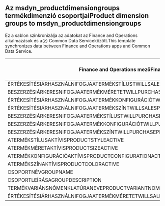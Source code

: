 ## <a name="product-dimension-groups-to-msdyn_productdimensiongroups"></a><span data-ttu-id="8bb3e-101">Az msdyn_productdimensiongroups termékdimenzió csoportjai</span><span class="sxs-lookup"><span data-stu-id="8bb3e-101">Product dimension groups to msdyn_productdimensiongroups</span></span>

<span data-ttu-id="8bb3e-102">Ez a sablon szinkronizálja az adatokat az Finance and Operations alkalmazások és a(z) Common Data Serviceközött.</span><span class="sxs-lookup"><span data-stu-id="8bb3e-102">This template synchronizes data between Finance and Operations apps and Common Data Service.</span></span>

<span data-ttu-id="8bb3e-103">Finance and Operations mező</span><span class="sxs-lookup"><span data-stu-id="8bb3e-103">Finance and Operations field</span></span> | <span data-ttu-id="8bb3e-104">Térkép típusa</span><span class="sxs-lookup"><span data-stu-id="8bb3e-104">Map type</span></span> | <span data-ttu-id="8bb3e-105">Egyéb Dynamics 365 mező</span><span class="sxs-lookup"><span data-stu-id="8bb3e-105">Other Dynamics 365 field</span></span> | <span data-ttu-id="8bb3e-106">Alapértelmezett érték</span><span class="sxs-lookup"><span data-stu-id="8bb3e-106">Default value</span></span>
---|---|---|---
<span data-ttu-id="8bb3e-107">ÉRTÉKESÍTÉSIÁRHASZNÁLNIFOGJAATERMÉKSTÍLUST</span><span class="sxs-lookup"><span data-stu-id="8bb3e-107">WILLSALESPRICESEARCHUSEPRODUCTSTYLE</span></span> | >< | <span data-ttu-id="8bb3e-108">msdyn_willsalespricesearchuseproductstyle</span><span class="sxs-lookup"><span data-stu-id="8bb3e-108">msdyn_willsalespricesearchuseproductstyle</span></span> | 
<span data-ttu-id="8bb3e-109">BESZERZÉSIÁRKERESNIFOGJAATERMÉKMÉRETET</span><span class="sxs-lookup"><span data-stu-id="8bb3e-109">WILLPURCHASEPRICESEARCHUSEPRODUCTSIZE</span></span> | >< | <span data-ttu-id="8bb3e-110">msdyn_willpurchasepricesearchuseproductsize</span><span class="sxs-lookup"><span data-stu-id="8bb3e-110">msdyn_willpurchasepricesearchuseproductsize</span></span> | 
<span data-ttu-id="8bb3e-111">ÉRTÉKESÍTÉSIÁRHASZNÁLNIFOGJAATERMÉKKONFIGURÁCIÓT</span><span class="sxs-lookup"><span data-stu-id="8bb3e-111">WILLSALESPRICESEARCHUSEPRODUCTCONFIGURATION</span></span> | >< | <span data-ttu-id="8bb3e-112">msdyn_willsalespricesearchuseprodconfig</span><span class="sxs-lookup"><span data-stu-id="8bb3e-112">msdyn_willsalespricesearchuseprodconfig</span></span> | 
<span data-ttu-id="8bb3e-113">ÉRTÉKESÍTÉSIÁRHASZNÁLNIFOGJAATERMÉKSZÍNT</span><span class="sxs-lookup"><span data-stu-id="8bb3e-113">WILLSALESPRICESEARCHUSEPRODUCTCOLOR</span></span> | >< | <span data-ttu-id="8bb3e-114">msdyn_willsalespricesearchuseproductcolor</span><span class="sxs-lookup"><span data-stu-id="8bb3e-114">msdyn_willsalespricesearchuseproductcolor</span></span> | 
<span data-ttu-id="8bb3e-115">BESZERZÉSIÁRKERESNIFOGJAATERMÉKSTÍLUST</span><span class="sxs-lookup"><span data-stu-id="8bb3e-115">WILLPURCHASEPRICESEARCHUSEPRODUCTSTYLE</span></span> | >< | <span data-ttu-id="8bb3e-116">msdyn_willpurchasepricesearchuseproductstyle</span><span class="sxs-lookup"><span data-stu-id="8bb3e-116">msdyn_willpurchasepricesearchuseproductstyle</span></span> | 
<span data-ttu-id="8bb3e-117">BESZERZÉSIÁRKERESNIFOGJAATERMÉKKONFIGURÁCIÓT</span><span class="sxs-lookup"><span data-stu-id="8bb3e-117">WILLPURCHASEPRICESEARCHUSEPRODUCTCONFIGURATION</span></span> | >< | <span data-ttu-id="8bb3e-118">msdyn_willpurchpricesearchuseprodconfig</span><span class="sxs-lookup"><span data-stu-id="8bb3e-118">msdyn_willpurchpricesearchuseprodconfig</span></span> | 
<span data-ttu-id="8bb3e-119">BESZERZÉSIÁRKERESNIFOGJAATERMÉKSZÍNT</span><span class="sxs-lookup"><span data-stu-id="8bb3e-119">WILLPURCHASEPRICESEARCHUSEPRODUCTCOLOR</span></span> | >< | <span data-ttu-id="8bb3e-120">msdyn_willpurchpricesearchuseproductcolor</span><span class="sxs-lookup"><span data-stu-id="8bb3e-120">msdyn_willpurchpricesearchuseproductcolor</span></span> | 
<span data-ttu-id="8bb3e-121">ATERMÉKSTÍLUSAKTÍV</span><span class="sxs-lookup"><span data-stu-id="8bb3e-121">ISPRODUCTSTYLEACTIVE</span></span> | >< | <span data-ttu-id="8bb3e-122">msdyn_isproductstyleactive</span><span class="sxs-lookup"><span data-stu-id="8bb3e-122">msdyn_isproductstyleactive</span></span> | 
<span data-ttu-id="8bb3e-123">ATERMÉKMÉRETAKTÍV</span><span class="sxs-lookup"><span data-stu-id="8bb3e-123">ISPRODUCTSIZEACTIVE</span></span> | >< | <span data-ttu-id="8bb3e-124">msdyn_isproductsizeactive</span><span class="sxs-lookup"><span data-stu-id="8bb3e-124">msdyn_isproductsizeactive</span></span> | 
<span data-ttu-id="8bb3e-125">ATERMÉKKONFIGURÁCIÓAKTÍV</span><span class="sxs-lookup"><span data-stu-id="8bb3e-125">ISPRODUCTCONFIGURATIONACTIVE</span></span> | >< | <span data-ttu-id="8bb3e-126">msdyn_isproductconfigurationactive</span><span class="sxs-lookup"><span data-stu-id="8bb3e-126">msdyn_isproductconfigurationactive</span></span> | 
<span data-ttu-id="8bb3e-127">ATERMÉKSZÍNAKTÍV</span><span class="sxs-lookup"><span data-stu-id="8bb3e-127">ISPRODUCTCOLORACTIVE</span></span> | >< | <span data-ttu-id="8bb3e-128">msdyn_isproductcoloractive</span><span class="sxs-lookup"><span data-stu-id="8bb3e-128">msdyn_isproductcoloractive</span></span> | 
<span data-ttu-id="8bb3e-129">CSOPORTNÉV</span><span class="sxs-lookup"><span data-stu-id="8bb3e-129">GROUPNAME</span></span> | = | <span data-ttu-id="8bb3e-130">msdyn_groupname</span><span class="sxs-lookup"><span data-stu-id="8bb3e-130">msdyn_groupname</span></span> | 
<span data-ttu-id="8bb3e-131">CSOPORTLEÍRÁSA</span><span class="sxs-lookup"><span data-stu-id="8bb3e-131">GROUPDESCRIPTION</span></span> | = | <span data-ttu-id="8bb3e-132">msdyn_groupdescription</span><span class="sxs-lookup"><span data-stu-id="8bb3e-132">msdyn_groupdescription</span></span> | 
<span data-ttu-id="8bb3e-133">TERMÉKVARIÁNSNÓMENKLATÚRANEVE</span><span class="sxs-lookup"><span data-stu-id="8bb3e-133">PRODUCTVARIANTNOMENCLATURENAME</span></span> | = | <span data-ttu-id="8bb3e-134">msdyn_productvariantnomenclaturename</span><span class="sxs-lookup"><span data-stu-id="8bb3e-134">msdyn_productvariantnomenclaturename</span></span> | 
<span data-ttu-id="8bb3e-135">ÉRTÉKESÍTÉSIÁRHASZNÁLNIFOGJAATERMÉKMÉRETET</span><span class="sxs-lookup"><span data-stu-id="8bb3e-135">WILLSALESPRICESEARCHUSEPRODUCTSIZE</span></span> | >< | <span data-ttu-id="8bb3e-136">msdyn_willsalespricesearchuseproductsize</span><span class="sxs-lookup"><span data-stu-id="8bb3e-136">msdyn_willsalespricesearchuseproductsize</span></span> | 
